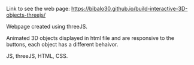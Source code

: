 Link to see the web page: https://bibalo30.github.io/build-interactive-3D-objects-threejs/

Webpage created using threeJS.

Animated 3D objects displayed in html file and are responsive to the buttons,
each object has a different behaivor.

JS, threeJS, HTML, CSS.
